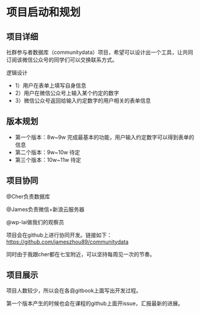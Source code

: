 # 项目启动和规划


## 项目详细
社群参与者数据库（communitydata）项目，希望可以设计出一个工具，让共同订阅该微信公众号的同学们可以交换联系方式。

逻辑设计
* 1）用户在表单上填写自身信息
* 2）用户在微信公众号上输入某个约定的数字
* 3）微信公众号返回给输入约定数字的用户相关的表单信息


## 版本规划
* 第一个版本：8w~9w 完成最基本的功能，用户输入约定数字可以得到表单的信息
* 第二个版本：9w~10w 待定
* 第三个版本：10w~11w 待定


## 项目协同

@Cher负责数据库

@James负责微信+新浪云服务器

@wp-lai做我们的观察员

项目会在github上进行协同开发。链接如下：
https://github.com/jameszhou89/communitydata

同时由于我跟cher都在七宝附近，可以坚持每周见一次的节奏。



## 项目展示
项目人数较少，所以会在各自gitbook上面写出开发过程。

第一个版本产生的时候也会在课程的github上面开issue，汇报最新的进展。







